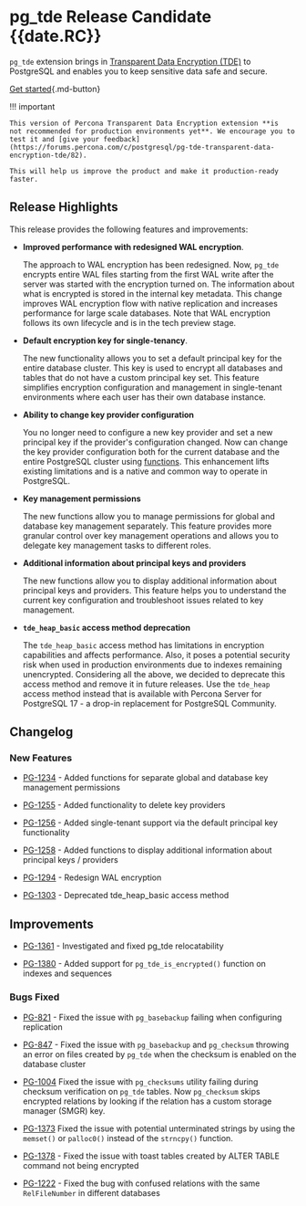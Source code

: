 # pg_tde Release Candidate {{date.RC}}

`pg_tde` extension brings in [Transparent Data Encryption (TDE)](tde.md) to PostgreSQL and enables you to keep sensitive data safe and secure.

[Get started](../install.md){.md-button}


!!! important

    This version of Percona Transparent Data Encryption extension **is 
    not recommended for production environments yet**. We encourage you to test it and [give your feedback](https://forums.percona.com/c/postgresql/pg-tde-transparent-data-encryption-tde/82).
  
    This will help us improve the product and make it production-ready faster.

## Release Highlights

This release provides the following features and improvements:

* **Improved performance with redesigned WAL encryption**. 

   The approach to WAL encryption has been redesigned. Now, `pg_tde` encrypts entire WAL files starting from the first WAL write after the server was started with the encryption turned on. The information about what is encrypted is stored in the internal key metadata. This change improves WAL encryption flow with native replication and increases performance for large scale databases. Note that WAL encryption follows its own lifecycle and is in the tech preview stage.

* **Default encryption key for single-tenancy**. 

   The new functionality allows you to set a default principal key for the entire database cluster. This key is used to encrypt all databases and tables that do not have a custom principal key set. This feature simplifies encryption configuration and management in single-tenant environments where each user has their own database instance.

* **Ability to change key provider configuration**

   You no longer need to configure a new key provider and set a new principal key if the provider's configuration changed. Now can change the key provider configuration both for the current database and the entire PostgreSQL cluster using [functions](../functions.md#key-provider-management). This enhancement lifts existing limitations and is a native and common way to operate in PostgreSQL.

* **Key management permissions**

   The new functions allow you to manage permissions for global and database key management separately. This feature provides more granular control over key management operations and allows you to delegate key management tasks to different roles.

* **Additional information about principal keys and providers**

   The new functions allow you to display additional information about principal keys and providers. This feature helps you to understand the current key configuration and troubleshoot issues related to key management.

* **`tde_heap_basic` access method deprecation**

   The `tde_heap_basic` access method has limitations in encryption capabilities and affects performance. Also, it poses a potential security risk when used in production environments due to indexes remaining unencrypted. Considering all the above, we decided to deprecate this access method and remove it in future releases. Use the `tde_heap` access method instead that is available with Percona Server for PostgreSQL 17 - a drop-in replacement for PostgreSQL Community.



## Changelog

### New Features

* [PG-1234](https://perconadev.atlassian.net/browse/PG-1234) - Added functions for separate global and database key management permissions 

* [PG-1255](https://perconadev.atlassian.net/browse/PG-1255) - Added functionality to delete key providers

* [PG-1256](https://perconadev.atlassian.net/browse/PG-1256) - Added single-tenant support via the default principal key functionality

* [PG-1258](https://perconadev.atlassian.net/browse/PG-1258) - Added functions to display additional information  about principal keys / providers 

* [PG-1294](https://perconadev.atlassian.net/browse/PG-1294) - Redesign WAL encryption

* [PG-1303](https://perconadev.atlassian.net/browse/PG-1303) - Deprecated tde_heap_basic access method

## Improvements

* [PG-1361](https://perconadev.atlassian.net/browse/PG-1361) - Investigated and fixed pg_tde relocatability

* [PG-1380](https://perconadev.atlassian.net/browse/PG-1380) - Added support for `pg_tde_is_encrypted()` function on indexes and sequences

### Bugs Fixed


* [PG-821](https://perconadev.atlassian.net/browse/PG-821) - Fixed the issue with `pg_basebackup` failing when configuring replication

* [PG-847](https://perconadev.atlassian.net/browse/PG-847) - Fixed the issue with `pg_basebackup` and `pg_checksum` throwing an error on files created by `pg_tde` when the checksum is enabled on the database cluster

* [PG-1004](https://perconadev.atlassian.net/browse/PG-1004) Fixed the issue with `pg_checksums` utility failing during checksum verification on `pg_tde` tables. Now `pg_checksum` skips encrypted relations by looking if the relation has a custom storage manager (SMGR) key.

* [PG-1373](https://perconadev.atlassian.net/browse/PG-1373) Fixed the issue with potential unterminated strings by using the `memset()` or `palloc0()` instead of the `strncpy()` function.   

* [PG-1378](https://perconadev.atlassian.net/browse/PG-1378) - Fixed the issue with toast tables created by ALTER TABLE command not being encrypted 

* [PG-1222](https://perconadev.atlassian.net/browse/PG-1222) - Fixed the bug with  confused relations with the same `RelFileNumber` in different databases